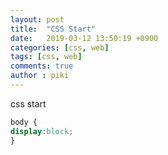 ```yaml
---
layout: post
title:  "CSS Start"
date:   2019-03-12 13:50:19 +0900
categories: [css, web]
tags: [css, web]
comments: true
author : piki
---
```

css start
```css
body {
display:block;
}
```
